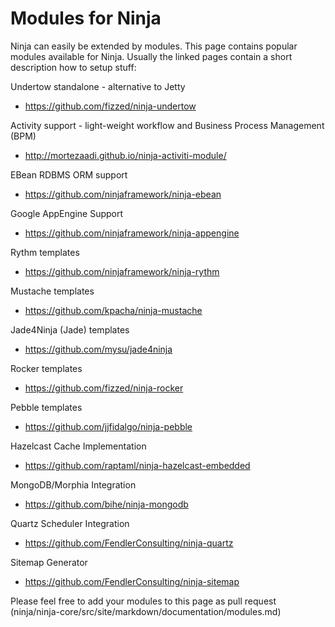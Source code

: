 Modules for Ninja
=================

Ninja can easily be extended by modules. This page contains popular modules
available for Ninja. Usually the linked pages contain
a short description how to setup stuff:

Undertow standalone - alternative to Jetty

 * https://github.com/fizzed/ninja-undertow


Activity support - light-weight workflow and Business Process Management (BPM)

 * http://mortezaadi.github.io/ninja-activiti-module/ 


EBean RDBMS ORM support

 * https://github.com/ninjaframework/ninja-ebean
 
 
Google AppEngine Support

 * https://github.com/ninjaframework/ninja-appengine
 
 
Rythm templates

 * https://github.com/ninjaframework/ninja-rythm
 
 
Mustache templates

 * https://github.com/kpacha/ninja-mustache


Jade4Ninja (Jade) templates

 * https://github.com/mysu/jade4ninja

Rocker templates

 * https://github.com/fizzed/ninja-rocker
 
Pebble templates

 * https://github.com/jjfidalgo/ninja-pebble
 
Hazelcast Cache Implementation

 * https://github.com/raptaml/ninja-hazelcast-embedded
 
MongoDB/Morphia Integration

 * https://github.com/bihe/ninja-mongodb

Quartz Scheduler Integration

 * https://github.com/FendlerConsulting/ninja-quartz
 
Sitemap Generator

 * https://github.com/FendlerConsulting/ninja-sitemap
 

<div class="alert alert-info">
Please feel free to add your modules to this page as pull request 
(ninja/ninja-core/src/site/markdown/documentation/modules.md)
</div>
